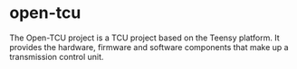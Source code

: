 # open-tcu

The Open-TCU project is a TCU project based on the Teensy platform. It provides the hardware, firmware and software components that make up a transmission control unit. 
